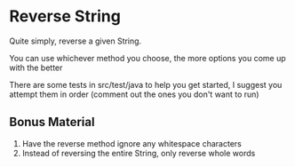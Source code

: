 # Reverse String

Quite simply, reverse a given String.

You can use whichever method you choose, the more options you come up with the better

There are some tests in src/test/java to help you get started, I suggest you attempt them in order (comment out the ones you don't want to run)

## Bonus Material

1. Have the reverse method ignore any whitespace characters
2. Instead of reversing the entire String, only reverse whole words